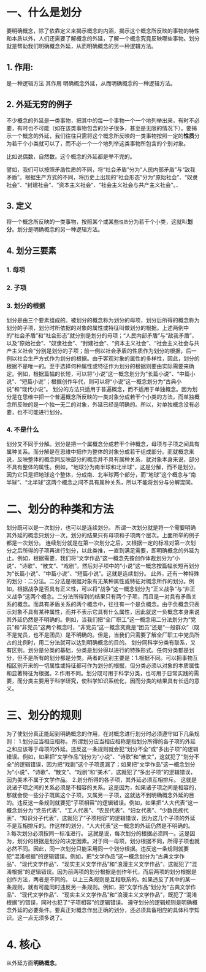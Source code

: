 # 一、什么是划分

要明确概念，除了依靠定义来揭示概念的内涵，揭示这个概念所反映的事物的特性和本质以外，人们还需要了解概念的外延，了解一个概念究竟反映哪些事物。划分就是帮助我们明确概念外延，从而明确概念的另一种逻辑方法。

## 1. 作用:

是一种逻辑方法 其作用 明确概念外延，从而明确概念的一种逻辑方法。





## 2. 外延无穷的例子

不少概念的外延是一类事物，把其中的每一个事物一个一个地列举出来，有时不必要，有时也不可能（如在该类事物包含的分子很多，甚至是无限的情况下）。要揭示一个概念的外延，我们往往只需将这个概念所反映的一类事物按照一定的**性质**分为若干个小类就可以了，而不必一个一个地列举这类事物所包含的个别对象。



比如说偶数，自然数。这个概念的外延都是举不完的。



譬如，我们可以按照矛盾性质的不同，将“社会矛盾”分为“人民内部矛盾”与“敌我矛盾”。根据生产方式的不同，将历史上出现的“社会形态”分为“原始社会”、“奴隶社会”、“封建社会”、“资本主义社会”、“社会主义社会与共产主义社会”。、

## 3. 定义

将一个概念所反映的一类事物，按照某个或某些`性质`分为若干个小类，这就叫**划分**。划分是明确概念的另一种逻辑方法。



## 4. 划分三要素

### 1. 母项

### 2. 子项

### 3. 划分的根据

划分是由三个要素组成的。被划分的概念称为划分的母项，划分后所得的概念称为划分的子项，划分时所依据的对象的属性或特征叫做划分的根据。上述两例中的“社会矛盾”和“社会形态”就分别是划分的母项；“人民内部矛盾”与“敌我矛盾”，以及“原始社会”、“奴隶社会”、“封建社会”、“资本主义社会”、“社会主义社会与共产主义社会”分别是划分的子项；前一例以社会矛盾的性质作为划分的根据，后一例以社会生产方式作为划分的根据。由于客观对象的属性的多样性，因此，划分的根据不是唯一的。至于选择何种属性或特征作为划分的根据则要由实际需要来确定。例如，根据篇幅的长短，可以将“小说”这一概念划分为“长篇小说”、“中篇小说”、“短篇小说”；根据创作年代，则可以将“小说”这一概念划分为“古典小说”和“现代小说”。
划分的方法只适用于普遍概念，而不适用于单独概念。因为划分是在思维中把一个普遍概念所反映的一类对象分成若干个小类的方法，而单独概念所反映的是一个独一无二的对象，外延已经是明确的。所以，对单独概念没有必要，也不可能进行划分。

### 

### 4. 不是什么

划分又不同于分解。划分是把一个属概念分成若干个种概念，母项与子项之间具有属种关系。而分解是在思维中把作为整体的对象分成若干组成部分。而就概念来说，反映整体的概念同反映部分的概念并不具有属种关系，就对象本身来说，部分不具有整体的属性。例如，“地球分为南半球和北半球”，这是分解，而不是划分。因为它只是把地球这个整体，分成南、北半球两个部分，而“地球”这个概念与“南半球”、“北半球”这两个概念之间不具有属种关系，所以不能将划分与分解混同。

# 二、划分的种类和方法

划分既可以是一次划分，也可以是连续划分。
所谓一次划分就是将一个需要明确其外延的概念只划分一次，划分的结果只有母项和子项两个层次。上面所举的例子都是一次划分。
连续划分就是在第一次划分之后，又根据一定的标准对第一次划分之后所得的子项再进行划分，以此类推，一直到满足需要，即明确概念的外延为止。例如，根据需要，我们将“文学作品”这一概念先按创作体裁划分为“小说”、“诗歌”、“散文”、“戏剧”。然后对子项中的“小说”这一概念按篇幅长短再划分为“长篇小说”、“中篇小说”、“短篇小说”。这就是连续划分。
此外，还有一种特殊的划分：二分法。二分法是根据对象有无某种属性或特征对概念所作的划分。例如，根据战争是否具有正义性，可以将“战争”这一概念划分为“正义战争”与“非正义战争”这两个概念。二分法所得到的结果只有两个子项，而且是一对具有矛盾关系的概念。而具有矛盾关系的两个概念中，往往有一个是负概念。由于负概念只表示对象不具有某种属性，而并不表示它具有什么属性，因此就这一负概念本身来说其外延仍然是不明确的。例如，当我们把“全厂职工”这一概念用二分法划分为“党员”和“非党员”这两个概念时，“非党员”这一概念究竟是“团员”还是“一般群众”（既不是党员，也不是团员）是不明确的。但是，当我们只需要了解全厂职工中党员所占的比例时，用二分法就可以达到明确概念的目的。
划分同科学分类有联系，又有区别。划分是分类的基础，分类是划分得以进行的特殊形式。任何分类都是划分，但不是所有的划分都是分类。两者的区别主要是：1.根据不同。可以把事物互相区别开来的一切属性或特征都可作为划分的根据，但分类必须以对象的本质属性和显著特征为根据。2.作用不同。划分既可用于科学分类，也可用于日常实践的需要，而分类主要用于科学研究，使科学知识系统化，因而分类的结果具有长远的意义。

# 三、划分的规则

为了使划分真正能起到明确概念的作用，在对概念进行划分时必须遵守如下几条规则：
1.划分应当相应相称。
所谓划分应当相应相称是指划分所得的各子项的外延之和应该等于母项的外延。违反这一条规则就会犯“划分不全”或“多出子项”的逻辑错误。例如，如果把“文学作品”划分为“小说”、“诗歌”和“散文”，这就犯了“划分不全”的逻辑错误，因为把“戏剧”这个子项遗漏了；如果把“文学作品”这一概念划分为“小说”、“诗歌”、“散文”、“戏剧”和“美术”，这就犯了“多出子项”的逻辑错误，因为美术不属于文学作品。
2.划分所得的各子项，其外延必须互相排斥。
这就是说诸子项之间的关系必须是不相容的关系。这是因为，如果诸子项之间是相容的，那就会使一些分子既属这个子项，又属另一子项，这就达不到明确概念外延的目的。违反这一条规则就要犯“子项相容”的逻辑错误。例如，如果把“人大代表”这一概念划分为“党员代表”、“工人代表”、“农民代表”、“妇女代表”、“少数民族代表”、“知识分子代表”，这就犯了“子项相容”的逻辑错误，因为这几个子项的外延不是互相排斥的。作这样的划分，“人大代表”这一概念的外延仍然是不明确的。
3.每次划分必须按同一标准进行。
这就是说，每次划分的根据必须同一。这是因为，划分的根据是划分的决定因素。对于同一母项，划分根据不同，所得子项也就必然不同。因此，同一次划分只能采用同一个划分根据。违反这一条规则就要犯“混淆根据”的逻辑错误。例如，把“文学作品”这一概念划分为“古典文学作品”、“现代文学作品”、“现实主义文学作品”和“浪漫主义文学作品”，这就犯了“混淆根据”的逻辑错误。因为前两项的划分根据是创作年代，而后两项的划分根据是创作方法，两者是不同的。
以上三条规则是互相联系的。如果违反了其中的某一条规则，就有可能同时违反另一条规则。例如，把“文学作品”划分为“古典文学作品”、“现代文学作品”、“现实主义文学作品”和“浪漫主义文学作品”，既犯了“混淆根据”的错误，同时也犯了“子项相容”的逻辑错误。
遵守划分的逻辑规则是明确概念外延的必要条件。要真正对概念作出正确的划分，还必须具备相应的具体科学知识。这一点无须多说了。





# 4. 核心

从外延方面**明确概念**。